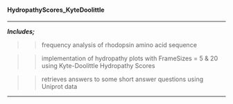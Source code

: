 #### HydropathyScores_KyteDoolittle

**************************************************
***Includes;***

>> frequency analysis of rhodopsin amino acid sequence 

>> implementation of hydropathy plots with FrameSizes = 5 & 20 using Kyte-Doolittle Hydropathy Scores

>> retrieves answers to some short answer questions using Uniprot data
**************************************************
